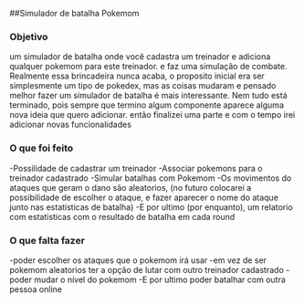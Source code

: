 ##Simulador de batalha Pokemom

### Objetivo

um simulador de batalha onde você cadastra um treinador e adiciona qualquer pokemom para este treinador. e faz uma simulação de combate. 
Realmente essa brincadeira nunca acaba, o proposito inicial era ser simplesmente um tipo de pokedex, mas as coisas mudaram e pensado melhor fazer um simulador de batalha é mais interessante. Nem tudo está terminado, pois sempre que termino algum componente aparece alguma nova ideia que quero adicionar. então finalizei uma parte e com o tempo irei adicionar novas  funcionalidades

### O que foi feito

-Possilidade de cadastrar um treinador
-Associar pokemons para o treinador cadastrado
-Simular batalhas com Pokemom
-Os movimentos do ataques que geram o dano são aleatorios, (no futuro colocarei a possibilidade de escolher o ataque, e fazer aparecer o nome do ataque junto nas estatisticas de batalha)
-E por ultimo (por enquanto), um relatorio com estatisticas com o resultado de batalha em cada round 

### O que falta fazer

-poder escolher os ataques que o pokemom irá usar
-em vez de ser pokemom aleatorios ter a opção de lutar com outro treinador cadastrado
-poder mudar o nível do pokemom
-E por ultimo poder batalhar com outra pessoa online

